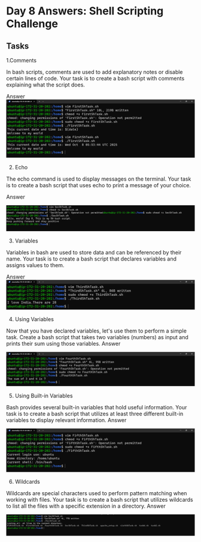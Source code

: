 # Day 8 Answers: Shell Scripting Challenge

## Tasks

1.Comments

In bash scripts, comments are used to add explanatory notes or disable certain lines of code. Your task is to create a bash script with comments explaining what the script does.

Answer
![](Image/Task1.png)

2. Echo

The echo command is used to display messages on the terminal. Your task is to create a bash script that uses echo to print a message of your choice.

Answer

![](Image/Task02.png)

3. Variables

Variables in bash are used to store data and can be referenced by their name. Your task is to create a bash script that declares variables and assigns values to them.

Answer
![](Image/Task03.png)

4. Using Variables

Now that you have declared variables, let's use them to perform a simple task. Create a bash script that takes two variables (numbers) as input and prints their sum using those variables.
Answer

![](Image/Task4.png)

5. Using Built-in Variables

Bash provides several built-in variables that hold useful information. Your task is to create a bash script that utilizes at least three different built-in variables to display relevant information.
Answer

![](Image/Task5.png)

6. Wildcards

Wildcards are special characters used to perform pattern matching when working with files. Your task is to create a bash script that utilizes wildcards to list all the files with a specific extension in a directory.
Answer

![](Image/Task6.png)

